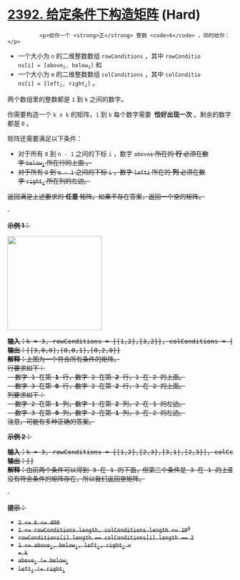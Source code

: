 # [2392. 给定条件下构造矩阵][link] (Hard)

[link]: https://leetcode.cn/contest/weekly-contest-308/problems/build-a-matrix-with-conditions/


              <p>给你一个 <strong>正</strong> 整数 <code>k</code> ，同时给你：</p>

<ul>
    <li>一个大小为 <code>n</code> 的二维整数数组 <code>rowConditions</code> ，其中 <code>rowConditio
ns[i] = [above<sub>i</sub>, below<sub>i</sub>]</code> 和</li>
    <li>一个大小为 <code>m</code> 的二维整数数组 <code>colConditions</code> ，其中 <code>colConditio
ns[i] = [left<sub>i</sub>, right<sub>i</sub>]</code> 。</li>
</ul>

<p>两个数组里的整数都是 <code>1</code> 到 <code>k</code> 之间的数字。</p>

<p>你需要构造一个 <code>k x k</code> 的矩阵，<code>1</code> 到 <code>k</code> 每个数字需要 <strong>
恰好出现一次</strong> 。剩余的数字都是<b> </b><code>0</code> 。</p>

<p>矩阵还需要满足以下条件：</p>

<ul>
    <li>对于所有 <code>0</code> 到 <code>n - 1</code> 之间的下标 <code>i</code> ，数字 <code>above<s
ub>i</sub></code> 所在的 <strong>行</strong> 必须在数字 <code>below<sub>i</sub></code> 所在行的上面
。</li>
    <li>对于所有 <code>0</code> 到 <code>m - 1</code> 之间的下标 <code>i</code> ，数字 <code>left<su
b>i</sub></code> 所在的 <b>列</b> 必须在数字 <code>right<sub>i</sub></code> 所在列的左边。</li>
</ul>

<p>返回满足上述要求的 <strong>任意</strong> 矩阵。如果不存在答案，返回一个空的矩阵。</p>

<p> </p>

<p><strong>示例 1：</strong></p>

<p><img alt="" src="https://assets.leetcode.com/uploads/2022/07/06/gridosdrawio.png" style="width: 2
11px; height: 211px;"/></p>

<pre><b>输入：</b>k = 3, rowConditions = [[1,2],[3,2]], colConditions = [[2,1],[3,2]]
<b>输出：</b>[[3,0,0],[0,0,1],[0,2,0]]
<b>解释：</b>上图为一个符合所有条件的矩阵。
行要求如下：
- 数字 1 在第 <strong>1</strong> 行，数字 2 在第 <strong>2</strong> 行，1 在 2 的上面。
- 数字 3 在第 <strong>0</strong> 行，数字 2 在第 <strong>2</strong> 行，3 在 2 的上面。
列要求如下：
- 数字 2 在第 <strong>1</strong> 列，数字 1 在第 <strong>2</strong> 列，2 在 1 的左边。
- 数字 3 在第 <strong>0</strong> 列，数字 2 在第 <strong>1</strong> 列，3 在 2 的左边。
注意，可能有多种正确的答案。
</pre>

<p><strong>示例 2：</strong></p>

<pre><b>输入：</b>k = 3, rowConditions = [[1,2],[2,3],[3,1],[2,3]], colConditions = [[2,1]]
<b>输出：</b>[]
<b>解释：</b>由前两个条件可以得到 3 在 1 的下面，但第三个条件是 3 在 1 的上面。
没有符合条件的矩阵存在，所以我们返回空矩阵。
</pre>

<p> </p>

<p><strong>提示：</strong></p>

<ul>
    <li><code>2 &lt;= k &lt;= 400</code></li>
    <li><code>1 &lt;= rowConditions.length, colConditions.length &lt;= 10<sup>4</sup></code></li>
    <li><code>rowConditions[i].length == colConditions[i].length == 2</code></li>
    <li><code>1 &lt;= above<sub>i</sub>, below<sub>i</sub>, left<sub>i</sub>, right<sub>i</sub> &lt;
= k</code></li>
    <li><code>above<sub>i</sub> != below<sub>i</sub></code></li>
    <li><code>left<sub>i</sub> != right<sub>i</sub></code></li>
</ul>

            
